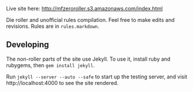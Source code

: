 Live site here:
http://mfzeroroller.s3.amazonaws.com/index.html

Die roller and unofficial rules compilation. Feel free to make edits and revisions. Rules are in `rules.markdown`.


## Developing

The non-roller parts of the site use Jekyll. To use it, install ruby and rubygems, then `gem install jekyll`.

Run `jekyll --server --auto --safe` to start up the testing server, and visit http://localhost:4000 to see the site rendered. 